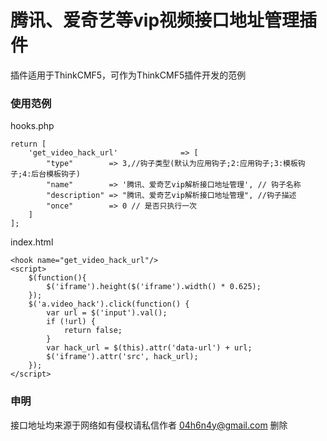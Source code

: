 腾讯、爱奇艺等vip视频接口地址管理插件
===============


插件适用于ThinkCMF5，可作为ThinkCMF5插件开发的范例


### 使用范例
hooks.php
```
return [
    'get_video_hack_url'              => [
        "type"        => 3,//钩子类型(默认为应用钩子;2:应用钩子;3:模板钩子;4:后台模板钩子)
        "name"        => '腾讯、爱奇艺vip解析接口地址管理', // 钩子名称
        "description" => "腾讯、爱奇艺vip解析接口地址管理", //钩子描述
        "once"        => 0 // 是否只执行一次
    ]
];
```
index.html
```
<hook name="get_video_hack_url"/>
<script>
    $(function(){
        $('iframe').height($('iframe').width() * 0.625);
    });
    $('a.video_hack').click(function() {
        var url = $('input').val();
        if (!url) {
            return false;
        }
        var hack_url = $(this).attr('data-url') + url;
        $('iframe').attr('src', hack_url);
    });   
</script>
```


### 申明
接口地址均来源于网络如有侵权请私信作者 04h6n4y@gmail.com 删除
